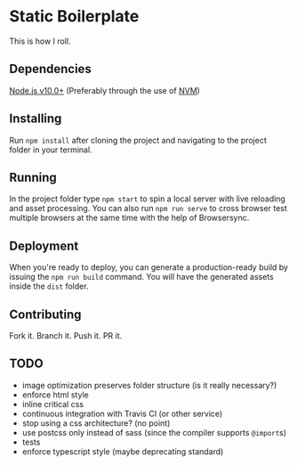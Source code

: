 # Static Boilerplate

This is how I roll.

## Dependencies

[Node.js v10.0+](https://nodejs.org) (Preferably through the use of [NVM](https://github.com/creationix/nvm))

## Installing

Run `npm install` after cloning the project and navigating to the project folder in your terminal.

## Running

In the project folder type `npm start` to spin a local server with live reloading and asset processing.
You can also run `npm run serve` to cross browser test multiple browsers at the same time with the help of Browsersync.

## Deployment

When you're ready to deploy, you can generate a production-ready build by issuing
the `npm run build` command. You will have the generated assets inside the `dist` folder.

## Contributing

Fork it. Branch it. Push it. PR it.

## TODO

- image optimization preserves folder structure (is it really necessary?)
- enforce html style
- inline critical css
- continuous integration with Travis CI (or other service)
- stop using a css architecture? (no point)
- use postcss only instead of sass (since the compiler supports `@import`s)
- tests
- enforce typescript style (maybe deprecating standard)
